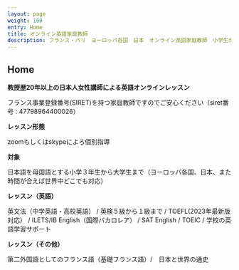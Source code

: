 ```yaml
---
layout: page
weight: 100
entry: Home
title: オンライン英語家庭教師
description: フランス・パリ　ヨーロッパ各国　日本　オンライン英語家庭教師　小学生から大学生までの英語レッスン　英文法　英語エッセイ　英検　TOEFL　IB　SAT　IELTS　TOEIC
---
```


## Home

**教授歴20年以上の日本人女性講師による英語オンラインレッスン**

フランス事業登録番号(SIRET)を持つ家庭教師ですのでご安心ください（siret番号 : 47798964400026）

**レッスン形態**

zoomもしくはskypeによろ個別指導

**対象**

日本語を母国語とする小学３年生から大学生まで（ヨーロッパ各国、日本、また時間が合えば世界中どこでも対応）

**レッスン（英語）**

英文法（中学英語・高校英語） / 英検５級から１級まで / TOEFL(2023年最新版対応） / ILETS/IB English（国際バカロレア） / SAT  English / TOEIC / 学校の英語学習サポート

**レッスン（その他）**

第二外国語としてのフランス語（基礎フランス語）/　日本と世界の通史

